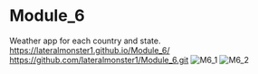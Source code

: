 # Module_6
Weather app for each country and state.
https://lateralmonster1.github.io/Module_6/
https://github.com/lateralmonster1/Module_6.git
![M6_1](https://github.com/lateralmonster1/Module_6/assets/169071751/20241b70-f49a-43d8-bc5b-95a72cde6f3d)
![M6_2](https://github.com/lateralmonster1/Module_6/assets/169071751/95e8842f-8a46-4100-bdd1-d3f3590ef4de)



